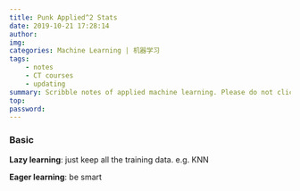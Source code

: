 ```yaml
---
title: Punk Applied^2 Stats
date: 2019-10-21 17:28:14
author: 
img:
categories: Machine Learning | 机器学习
tags:
	- notes
	- CT courses
	- updating
summary: Scribble notes of applied machine learning. Please do not click in if you are expecting some precise and profound things.
top:
password:
---
```

### Basic
**Lazy learning**: just keep all the training data. e.g. KNN

**Eager learning**: be smart 
